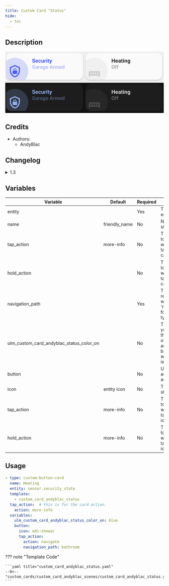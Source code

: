 ```yaml
---
title: Custom Card "Status"
hide:
  - toc
---
```

<!-- markdownlint-disable MD046 -->

## Description

![example-image-light](../../assets/img/custom_card_andyblac_status/custom_card_andyblac_status_light.png)
![example-image-dark](../../assets/img/custom_card_andyblac_status/custom_card_andyblac_status_dark.png)

## Credits

- Authors:
    - AndyBlac

## Changelog

<details>
<summary>1.3</summary>
Initial release
</details>

## Variables

| Variable | Default | Required         | Notes             |
|----------|---------|------------------|-------------------|
| entity   |         | Yes              | The status entity |
| name		 | friendly_name | No         | Name of the state sensor |
| tap_action | more-info | No	    | The action to perform when tapping in card area |
| hold_action |      | No	              | The action to perform when tapping in card area|
| navigation_path    |                  | Yes | This is required when using 'navigate' for action type |
| ulm_custom_card_andyblac_status_color_on |  | No | This lets you change the colour of the icon and background, when state is 'on' |
| button   |         | No               | Use this to add icon actions |
| icon		 | entity icon   | No	        | The icon to show |
| tap_action | more-info  | No     |  The action to perform when tapping on icon |
| hold_action | more-info  | No   |  The action to perform when tapping on icon |

## Usage

```yaml
- type: custom:button-card
  name: Heating
  entity: sensor.security_state
  template:
    - custom_card_andyblac_status
  tap_action:  # this is for the card action.
    action: more-info
  variables:
    ulm_custom_card_andyblac_status_color_on: blue
    button:
      icon: mdi:shower
      tap_action:
        action: navigate
        navigation_path: bathroom
```

??? note "Template Code"

    ```yaml title="custom_card_andyblac_status.yaml"
    --8<-- "custom_cards/custom_card_andyblac_scenes/custom_card_andyblac_status.yaml"
    ```

